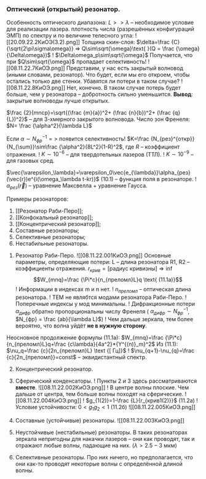 ### Оптический (открытый) резонатор.
Особенность оптического диапазона: $L>>\lambda$ – необходимое условие для реализации лазера.
плотность числа (разрешённых конфигураций ЭМП) по спектру и по величине телесного угла:
![[20.09.22.2КиОЭ(3.2).png]]
Толщина скин-слоя: $\delta=\frac {C}{\sqrt{2\pi\sigma\omega}} => Q\sim\sqrt{\omega}\text{ }(Q = \frac {\omega}{\Delta\omega})$
! $\Delta\omega_р\sim\sqrt{\omega}$ 
Получается, что при $Q\sim\sqrt{\omega}$ пропадает селективность!
![[08.11.22.7КиОЭ.png]]
Представим, у нас есть закрытый волновод (иными словами, резонатор). Что будет, если мы его откроем, чтобы остались только две стенки. Убавятся ли потери в таком случае?
![[08.11.22.8КиОЭ.png]]
Нет, конечно. В таком случае потерь будет больше, чем у резонатора – добротность сильно уменьшится.
**Вывод**: закрытые волноводы лучше открытых.

$\frac {2}{mnср}=\sqrt{(\frac {m}{a})^2+ (\frac {n}{b})^2+ (\frac {q}{L})^2}$ – для 3-хмерного закрытого волновода.
Число зон Френеля: $N= \frac {\alpha^2}{\lambda L}$

Если $\alpha\sim N_{фр}^{-1} =>$ появится селективность!
$K=\frac {N_{рез}^{откр}}{N_{\sum}}\sim\frac {\alpha^2}{8L^2}(1-R)^2$, где $R$ – коэффициент отражения.
! $K\sim 10^{-6}$ – для твердотельных лазеров (ТТЛ).
! $K\sim10^{-9}$ – для газовых сред.

$\vec{\varepsilon_\lambda}=\varepsilon_0\vec{e_{\lambda}}\alpha_{рез}(\vec{r})e^{i(\omega_\lambda t-kr)}$ (10.1) – функция поля в резонаторе.
! $\alpha_{рез}(\vec{r})$ – уравнение Максвелла + уравнение Гаусса.

Примеры резонаторов:
1) [[Резонатор Раби-Перо]];
2) [[Конфокальный резонатор]];
3) [[Концентрический резонатор]];
4) Составные резонаторы;
5) Селективные резонаторы;
6) Нестабильные резонаторы.


1. Резонатор Раби-Перо.
![[08.11.22.001КиОЭ.png]]
Основные параметры, определяющие потери:
	L – длина резонатора
	R1, R2 – коэффициенты отражения.
$r_{крив} =[\text{радиус кривизны}] \Rightarrow \inf$ 
$$W_{mnq}=\frac {\Pi*c}{n_{преломл}L}q \text{ (11.1a)}$$
! Информации в индексах m и n нет.
! $n_{преломл}$ – оптическая длина резонатора.
! ТЕМ не являбтся модами резонатора Раби-Перо.
! Поперечные индексы у мод минимальны.
! Дифракционные потери $\alpha_{дифр}$ обратно пропорциональны числу Френеля ( $\alpha_{дифр}\sim N_{фр}^{-1}$,  $N_{фр} = \frac {ab}{\lambda L}$)
! Чем дальше зеркала, тем более вероятно, что волна уйдёт **не в нужную сторону**.

Неосновное продолжение формулы (11.1а):
$W_{mnq}=\frac {\Pi*c}{n_{преломл}L}q+\frac {c\lambda}{4a^2}*{Y^{(n)}_m}^2$ 
Из (11.1): $\nu_q=\frac {c}{2n_{преломл}L} \text {[ Гц]}$
!  $\nu_{q+1}-\nu_{q}=\frac {c}{2n_{преломл}}=const$ – эквидистантный спектр.

2. Концентрический резонатор.
3. Сферический конденсаторы.
! Пункты 2 и 3 здесь рассматриваются **вместе**.
![[08.11.22.002КиОЭ.png]]
! В центре волны плоские. Чем дальше от центра, тем больше волны походят на сферические.
![[08.11.22.004КиОЭ.png]]
! $g_{1(2)}=1-\frac {L}{r_{крив1(2)}}$  (11.2а)
! Условие устойчивости: $0<g_1g_2<1$ (11.2б)
![[08.11.22.005КиОЭ.png]]

4. Составные (устойчивые) резонаторы.
![[08.11.22.003КиОЭ.png]]

5. Неустойчивые (нестабильные) резонаторы.
В таких резонаторах зеркала непригодны для накачки лазеров – они как проводят, так и отражают любые волны, падающие на них. ($\lambda>2.5-3 \text{ мкм}$)

6. Селективные резонаторы.
Про них ничего, но предполагается, что они как-то проводят некоторые волны с определённой длиной волны.